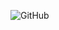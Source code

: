 ![GitHub](https://github.com/user-attachments/assets/9ce9cbd2-4d6f-4d96-9b8a-719d8a3b28da#gh-dark-mode-only)
